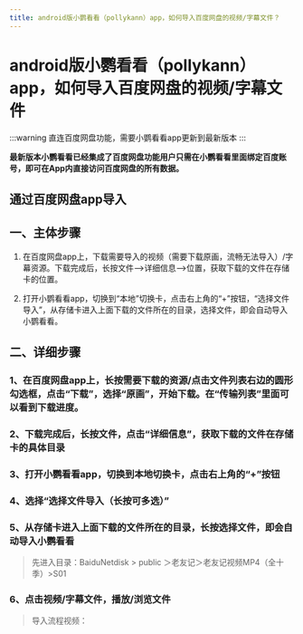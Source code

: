 ```yaml
---
title: android版小鹦看看（pollykann）app，如何导入百度网盘的视频/字幕文件？
---
```


# android版小鹦看看（pollykann）app，如何导入百度网盘的视频/字幕文件

:::warning
直连百度网盘功能，需要小鹦看看app更新到最新版本
:::

**最新版本小鹦看看已经集成了百度网盘功能用户只需在小鹦看看里面绑定百度账号，即可在App内直接访问百度网盘的所有数据。**



<ImageCard imageSrc="https://pic1.zhimg.com/v2-0ab872f3b830bff42c2ded49c7a536b2_1440w.jpg" description=""/> 

<ImageCard imageSrc="https://pic4.zhimg.com/v2-2b42f548a113d31a5aa827ba0a855941_1440w.jpg" description=""/> 

<ImageCard imageSrc="https://pic2.zhimg.com/v2-8e968e153a001ee6991f343408b58f0f_1440w.jpg" description=""/> 


## 通过百度网盘app导入

## 一、主体步骤

1. 在百度网盘app上，下载需要导入的视频（需要下载原画，流畅无法导入）/字幕资源。下载完成后，长按文件-->详细信息-->位置，获取下载的文件在存储卡的位置。

2. 打开小鹦看看app，切换到“本地”切换卡，点击右上角的“+”按钮，“选择文件导入”，从存储卡进入上面下载的文件所在的目录，选择文件，即会自动导入小鹦看看。

## 二、详细步骤

### 1、在百度网盘app上，长按需要下载的资源/点击文件列表右边的圆形勾选框，点击“下载”，选择“原画”，开始下载。在“传输列表”里面可以看到下载进度。

<ImageCard imageSrc="https://pic1.zhimg.com/v2-dbce3c87f0a8f8d335508cf6a2e6d5f0_1440w.jpg" description="视频一定要选择“原画”下载，“流畅”视频无法导入！
"/> 
<ImageCard imageSrc="https://pica.zhimg.com/v2-5ca554a4bc192f1c0a9389bd4323bf08_1440w.jpg" description="视频一定要选择“原画”下载，“流畅”视频无法导入！
"/> 

### 2、下载完成后，长按文件，点击“详细信息”，获取下载的文件在存储卡的具体目录

<ImageCard imageSrc="https://pic2.zhimg.com/v2-d10d9f45470b718b882ec425901bb5a3_1440w.jpg" description="/storage/emulated/0代表存储卡根目录，所以无需查找这个目录，只需从/BaiduNetdisk 目录开始查找即可。所以文件所在存储卡的目录： /BaiduNetdisk/public/老友记/老友记视频MP4（全十季）/S01"/> 

### 3、打开小鹦看看app，切换到本地切换卡，点击右上角的“+”按钮

<ImageCard imageSrc="https://pic2.zhimg.com/v2-0f3ffeac02fb72e8a5bae0e8f7bf2461_1440w.jpg" description=""/> 


### 4、选择“选择文件导入（长按可多选）”

<ImageCard imageSrc="https://pic1.zhimg.com/v2-00360316d64f4626f13cf0667dcb79ae_1440w.jpg" description=""/> 

### 5、从存储卡进入上面下载的文件所在的目录，长按选择文件，即会自动导入小鹦看看

> 先进入目录：BaiduNetdisk > public ＞老友记＞老友记视频MP4（全十季）>S01

<ImageCard imageSrc="https://pic1.zhimg.com/v2-788d8bc34bea0cf21b70c074851a9ce6_1440w.jpg" description=""/> 

<ImageCard imageSrc="https://picx.zhimg.com/v2-027868cf7d2b950b2a0332bde1ac4b11_1440w.jpg" description=""/> 

<ImageCard imageSrc="https://pic1.zhimg.com/v2-98b2bc2243440db325ed352b784299a6_1440w.jpg" description=""/> 



### 6、点击视频/字幕文件，播放/浏览文件

> 导入流程视频：

<VideoPlay url="https://s.pollykann.com/d1/ba28f8811d29fda103e46cd4a27f81a7.mp4" description=""/> 








